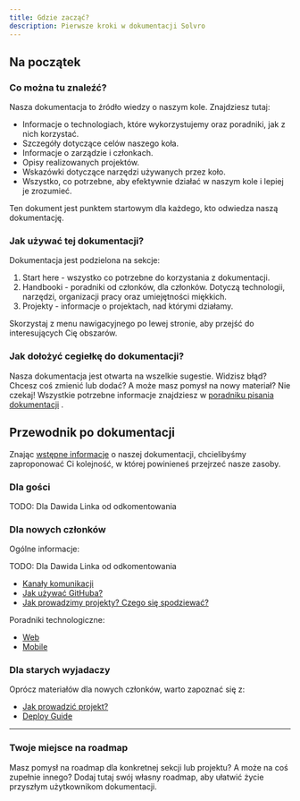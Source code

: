 ```yaml
---
title: Gdzie zacząć?
description: Pierwsze kroki w dokumentacji Solvro
---
```


## Na początek

### Co można tu znaleźć?

Nasza dokumentacja to źródło wiedzy o naszym kole. Znajdziesz tutaj:

- Informacje o technologiach, które wykorzystujemy oraz poradniki, jak z nich korzystać.
- Szczegóły dotyczące celów naszego koła.
- Informacje o zarządzie i członkach.
- Opisy realizowanych projektów.
- Wskazówki dotyczące narzędzi używanych przez koło.
- Wszystko, co potrzebne, aby efektywnie działać w naszym kole i lepiej je zrozumieć.

Ten dokument jest punktem startowym dla każdego, kto odwiedza naszą dokumentację.

### Jak używać tej dokumentacji?

Dokumentacja jest podzielona na sekcje:

1. Start here - wszystko co potrzebne do korzystania z dokumentacji.
2. Handbooki - poradniki od członków, dla członków. Dotyczą technologii, narzędzi, organizacji pracy oraz umiejętności miękkich.
3. Projekty - informacje o projektach, nad którymi działamy.

Skorzystaj z menu nawigacyjnego po lewej stronie, aby przejść do interesujących Cię obszarów.

### Jak dołożyć cegiełkę do dokumentacji?

Nasza dokumentacja jest otwarta na wszelkie sugestie. Widzisz błąd? Chcesz coś zmienić lub dodać? A może masz pomysł na nowy materiał? Nie czekaj! Wszystkie potrzebne informacje znajdziesz w [poradniku pisania dokumentacji](/how-to-write-docs) .

## Przewodnik po dokumentacji

Znając [wstępne informacje](#na-początek) o naszej dokumentacji, chcielibyśmy zaproponować Ci kolejność, w której powinieneś przejrzeć nasze zasoby.

### Dla gości

TODO: Dla Dawida Linka od odkomentowania

<!-- - [Poznaj nasz zarząd](/solvro/vii_board) -->
<!-- - [Zapoznaj się z naszą strategią](/solvro/strategy) -->

### Dla nowych członków

Ogólne informacje:

TODO: Dla Dawida Linka od odkomentowania

<!-- - [Zapoznaj się z naszą strategią](/solvro/strategy) -->

- [Kanały komunikacji](/guides/communication-channels)
- [Jak używać GitHuba?](/guides/github/)
- [Jak prowadzimy projekty? Czego się spodziewać?](/guides/prowadzenie-projektów)
<!-- - [Poznaj nasz zarząd](/solvro/vii_board) -->

Poradniki technologiczne:

- [Web](/guides/web-development/)
- [Mobile](/guides/flutter-mobile/)

### Dla starych wyjadaczy

Oprócz materiałów dla nowych członków, warto zapoznać się z:

- [Jak prowadzić projekt?](/guides/prowadzenie-projektów/)
- [Deploy Guide](/guides/deployment/)

---

### Twoje miejsce na roadmap

Masz pomysł na roadmap dla konkretnej sekcji lub projektu? A może na coś zupełnie innego? Dodaj tutaj swój własny roadmap, aby ułatwić życie przyszłym użytkownikom dokumentacji.
